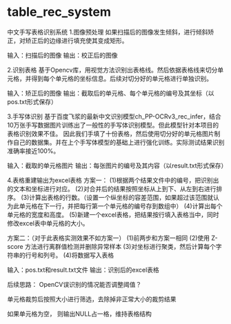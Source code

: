 # table_rec_system
中文手写表格识别系统
1.图像预处理
如果扫描后的图像发生倾斜，进行倾斜矫正，对矫正后的边缘进行填充使其变成矩形。


输入：扫描后的图像
输出：校正后的图像

2.识别表格
基于Opencv库，用视觉方法识别出表格线。然后依据表格线来切分单元格，并得到每个单元格的坐标信息。后续对切分好的单元格进行单独识别。


输入：矫正后的图像
输出：截取后的单元格、每个单元格的编号及其坐标（以pos.txt形式保存）

3.手写体识别
基于百度飞浆的最新中文识别模型ch_PP-OCRv3_rec_infer，结合10万张手写数据图片训练出了一般性的手写体识别模型。但此模型针对本项目的表格识别效果不佳。
因此我们手填了十份表格，然后使用切分好的单元格图片制作自己的数据集。并在上个手写体模型的基础上进行强化训练。实际测试结果识别准确率接近100%。





输入：截取的单元格图片
输出：每张图片的编号及其内容（以result.txt形式保存）

4.表格重建输出为excel表格
方案一：
(1)根据两个结果文件中的编号，把识别出的文本和坐标进行对应。
(2)对合并后的结果按照坐标从上到下、从左到右进行排序。
(3)计算出表格的行数。（设置一个纵坐标的容差范围，如果超过该范围就认为此单元格在下一行，并把每行第一个单元格的编号存到数组中）
(4)计算出每个单元格的宽度和高度。
(5)新建一个excel表格，把结果按行填入表格当中，同时修改excel表中单元格的大小。

方案二：（对于此表格实测效果不如方案一）
(1)前两步和方案一相同
(2)使用 Z-score 方法进行离群值检测并删除异常样本
(3)对坐标进行聚类，然后计算每个字符串的行号和列号。
(4)将数据写入表格


输入：pos.txt和result.txt文件
输出：识别后的excel表格



后续思路：
OpenCV误识别的情况能否调整阈值？

单元格裁剪后按照大小进行筛选，去除掉非正常大小的裁剪结果

如果单元格为空， 则输出NULL占一格，维持表格结构
